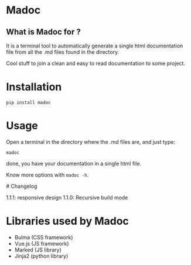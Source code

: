 # Madoc


## What is Madoc for ?

It is a terminal tool to automatically generate a single html documentation file from all
the .md files found in the directory.

Cool stuff to join a clean and easy to read documentation to some project.


# Installation

`pip install madoc`


# Usage

Open a terminal in the directory where the .md files are,
and just type:

`madoc`

done, you have your documentation in a single html file.

Know more options with `madoc -h`.

# Changelog

1.1.1: responsive design
1.1.0: Recursive build mode

# Libraries used by Madoc

- Bulma (CSS framework)
- Vue.js (JS framework)
- Marked (JS library)
- Jinja2 (python library)
